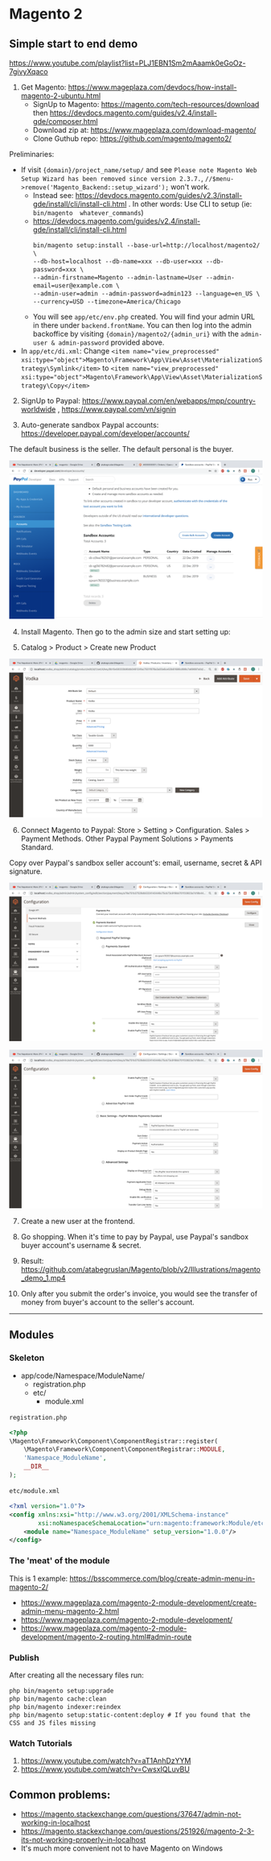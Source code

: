 # Magento 2

## Simple start to end demo

https://www.youtube.com/playlist?list=PLJ1EBN1Sm2mAaamk0eGoOz-7givyXqaco

1. Get Magento: https://www.mageplaza.com/devdocs/how-install-magento-2-ubuntu.html
    - SignUp to Magento: https://magento.com/tech-resources/download then https://devdocs.magento.com/guides/v2.4/install-gde/composer.html
    - Download zip at: https://www.mageplaza.com/download-magento/
    - Clone Guthub repo: https://github.com/magento/magento2/

Preliminaries:
- If visit `{domain}/project_name/setup/` and see `Please note Magento Web Setup Wizard has been removed since version 2.3.7.`, `//$menu->remove('Magento_Backend::setup_wizard');` won't work. 
    - Instead see: https://devdocs.magento.com/guides/v2.3/install-gde/install/cli/install-cli.html . In other words: Use CLI to setup (ie: `bin/magento  whatever_commands`)
    - https://devdocs.magento.com/guides/v2.4/install-gde/install/cli/install-cli.html
        ```
        bin/magento setup:install --base-url=http://localhost/magento2/ \
        --db-host=localhost --db-name=xxx --db-user=xxx --db-password=xxx \
        --admin-firstname=Magento --admin-lastname=User --admin-email=user@example.com \
        --admin-user=admin --admin-password=admin123 --language=en_US \
        --currency=USD --timezone=America/Chicago
        ```
    - You will see `app/etc/env.php` created. You will find your admin URL in there under `backend.frontName`. You can then log into the admin backoffice by visiting `{domain}/magento2/{admin_uri}` with the `admin-user & admin-password` provided above.
- In `app/etc/di.xml`: Change `<item name="view_preprocessed" xsi:type="object">Magento\Framework\App\View\Asset\MaterializationStrategy\Symlink</item>` to `<item name="view_preprocessed" xsi:type="object">Magento\Framework\App\View\Asset\MaterializationStrategy\Copy</item>`

2. SignUp to Paypal: https://www.paypal.com/en/webapps/mpp/country-worldwide , https://www.paypal.com/vn/signin

3. Auto-generate sandbox Paypal accounts: https://developer.paypal.com/developer/accounts/ 

The default business is the seller. The default personal is the buyer.

![](https://raw.githubusercontent.com/atabegruslan/Magento/v2/Illustrations/paypal.png)

4. Install Magento. Then go to the admin size and start setting up:

5. Catalog > Product > Create new Product

![](https://raw.githubusercontent.com/atabegruslan/Magento/v2/Illustrations/product.png)

6. Connect Magento to Paypal: Store > Setting > Configuration. Sales > Payment Methods. Other Paypal Payment Solutions > Payments Standard.

Copy over Paypal's sandbox seller account's: email, username, secret & API signature.

![](https://raw.githubusercontent.com/atabegruslan/Magento/v2/Illustrations/paypal_setup_1.png)

![](https://raw.githubusercontent.com/atabegruslan/Magento/v2/Illustrations/paypal_setup_2.png)

7. Create a new user at the frontend.

8. Go shopping. When it's time to pay by Paypal, use Paypal's sandbox buyer account's username & secret.

9. Result: https://github.com/atabegruslan/Magento/blob/v2/Illustrations/magento_demo_1.mp4

10. Only after you submit the order's invoice, you would see the transfer of money from buyer's account to the seller's account.

---

## Modules

### Skeleton

- app/code/Namespace/ModuleName/
    - registration.php
    - etc/
        - module.xml

`registration.php`
```php
<?php
\Magento\Framework\Component\ComponentRegistrar::register(
    \Magento\Framework\Component\ComponentRegistrar::MODULE,
    'Namespace_ModuleName',
    __DIR__
);
```

`etc/module.xml`
```xml
<?xml version="1.0"?>
<config xmlns:xsi="http://www.w3.org/2001/XMLSchema-instance"
        xsi:noNamespaceSchemaLocation="urn:magento:framework:Module/etc/module.xsd">
    <module name="Namespace_ModuleName" setup_version="1.0.0"/>
</config>
```

### The 'meat' of the module

This is 1 example: https://bsscommerce.com/blog/create-admin-menu-in-magento-2/
- https://www.mageplaza.com/magento-2-module-development/create-admin-menu-magento-2.html
- https://www.mageplaza.com/magento-2-module-development/
- https://www.mageplaza.com/magento-2-module-development/magento-2-routing.html#admin-route

### Publish

After creating all the necessary files run:  
```
php bin/magento setup:upgrade
php bin/magento cache:clean
php bin/magento indexer:reindex
php bin/magento setup:static-content:deploy # If you found that the CSS and JS files missing
```

### Watch Tutorials

1. https://www.youtube.com/watch?v=aT1AnhDzYYM
2. https://www.youtube.com/watch?v=CwsxIQLuvBU

## Common problems:

- https://magento.stackexchange.com/questions/37647/admin-not-working-in-localhost
- https://magento.stackexchange.com/questions/251926/magento-2-3-its-not-working-properly-in-localhost
- It's much more convenient not to have Magento on Windows
